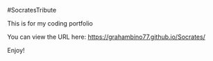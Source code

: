 #SocratesTribute

This is for my coding portfolio

You can view the URL here: https://grahambino77.github.io/Socrates/ 

Enjoy!

